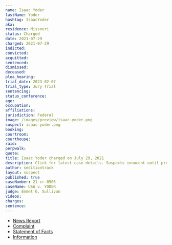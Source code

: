 ```yaml
---
name: Isaac Yoder
lastName: Yoder
hashtag: IsaacYoder
aka:
residence: Missouri
status: Charged
date: 2021-07-29
charged: 2021-07-29
indicted:
convicted:
acquitted:
sentenced:
dismissed:
deceased:
plea_hearing:
trial_date: 2023-02-07
trial_type: Jury Trial
sentencing:
status_conference:
age:
occupation:
affiliations:
jurisdiction: Federal
image: /images/preview/isaac-yoder.png
suspect: isaac-yoder.png
booking:
courtroom:
courthouse:
raid:
perpwalk:
quote:
title: Isaac Yoder charged on July 29, 2021
description: Click for latest case details. Suspects innocent until proven guilty.
author: seditiontrack
layout: suspect
published: true
caseNumber: 21-cr-0505
caseName: USA v. YODER
judge: Emmet G. Sullivan
videos:
charges:
sentence:
---
```

- [News Report](https://www.thedailybeast.com/feds-charge-isaac-yoder-missouri-man-who-stormed-capitol-in-george-washington-costume)
- [Complaint](https://extremism.gwu.edu/sites/g/files/zaxdzs2191/f/Isaac%20Samuel%20Yoder%20Criminal%20Complaint.pdf)
- [Statement of Facts](https://www.justice.gov/usao-dc/case-multi-defendant/file/1456756/download)
- [Information](https://www.justice.gov/usao-dc/case-multi-defendant/file/1456761/download)
